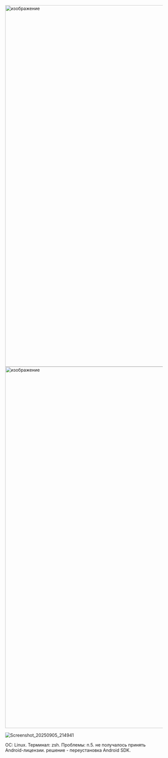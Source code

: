 <img width="954" height="1156" alt="изображение" src="https://github.com/user-attachments/assets/fee67a09-dd71-4e96-a9de-2015a65ae551" />
<img width="954" height="1156" alt="изображение" src="https://github.com/user-attachments/assets/095c0ab9-15a1-4056-97f6-ad07b784c1ed" />

![Screenshot_20250905_214941](https://github.com/user-attachments/assets/16417f13-290a-46d3-acb0-cbf5ba4cd780)


ОС: Linux.
Терминал: zsh.
Проблемы: п.5. не получалось принять Android-лицензии. решение - переустановка Android SDK. 
